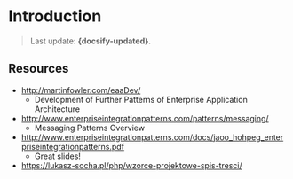 # Introduction

> Last update: **{docsify-updated}**.

## Resources

* <http://martinfowler.com/eaaDev/>
    + Development of Further Patterns of Enterprise Application Architecture
* <http://www.enterpriseintegrationpatterns.com/patterns/messaging/>
    + Messaging Patterns Overview
* <http://www.enterpriseintegrationpatterns.com/docs/jaoo_hohpeg_enterpriseintegrationpatterns.pdf>
    + Great slides!
* <https://lukasz-socha.pl/php/wzorce-projektowe-spis-tresci/>
